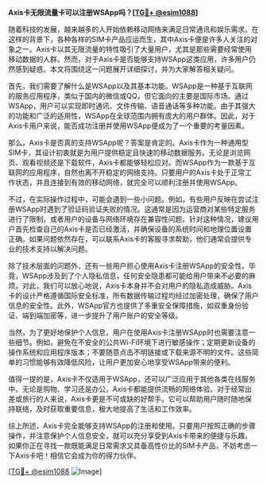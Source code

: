 **Axis卡无限流量卡可以注册WSApp吗？[[TG💪+ @esim1088](https://t.me/s/esim1088)]**

随着科技的发展，越来越多的人开始依赖移动网络来满足日常通讯和娱乐需求。在这样的背景下，各种各样的SIM卡产品应运而生，其中Axis卡便是许多人关注的对象之一。Axis卡以其无限流量的特性吸引了大量用户，尤其是那些需要经常使用移动数据的人群。然而，对于Axis卡是否能够支持WSApp这类应用，许多用户仍然感到疑惑。本文将围绕这一问题展开详细探讨，并为大家解答相关疑问。

首先，我们需要了解什么是WSApp以及其基本功能。WSApp是一种基于互联网的服务应用程序，类似于国内的微信或QQ，但它面向的主要是国际市场。通过WSApp，用户可以实现即时通讯、文件传输、语音通话等多种功能。由于其强大的功能和广泛的适用性，WSApp在全球范围内拥有庞大的用户群体。因此，对于Axis卡用户来说，能否成功注册并使用WSApp便成为了一个重要的考量因素。

那么，Axis卡是否真的支持WSApp呢？答案是肯定的。Axis卡作为一种通用型SIM卡，其设计初衷就是为用户提供稳定且快速的移动数据服务。无论是浏览网页、观看视频还是下载软件，Axis卡都能够轻松应对。而WSApp作为一款基于互联网的应用程序，自然也离不开稳定的网络支持。只要用户的Axis卡处于正常工作状态，并且连接到有效的移动网络，就完全可以顺利注册并使用WSApp。

不过，在实际操作过程中，可能会遇到一些小问题。例如，有些用户反映在尝试注册WSApp时遇到了验证码验证失败的情况。这通常是因为运营商对某些特定服务进行了限制，或者用户的设备与网络环境存在兼容性问题。针对这种情况，建议用户首先检查自己的Axis卡是否已经激活，并确保设备的系统时间和地理位置设置正确。如果问题依然存在，可以联系Axis卡的客服寻求帮助，他们通常会提供专业的技术支持以解决问题。

除了技术层面的问题外，还有一些用户担心使用Axis卡注册WSApp的安全性。毕竟，WSApp涉及到了个人隐私信息，任何安全隐患都可能给用户带来不必要的麻烦。对此，我们可以放心地说，Axis卡本身并不会对用户的隐私造成威胁。Axis卡的设计严格遵循国际安全标准，所有数据传输过程均经过加密处理，确保了用户信息的安全性。此外，WSApp官方也提供了多重安全保障措施，如双重身份验证、端到端加密等，进一步提升了用户账户的安全等级。

当然，为了更好地保护个人信息，用户在使用Axis卡注册WSApp时也需要注意一些细节。例如，避免在不安全的公共Wi-Fi环境下进行敏感操作；定期更新设备的操作系统和应用程序版本；不要随意点击不明链接或下载来源不明的文件。这些简单的习惯能够有效降低风险，让用户更加安心地享受WSApp带来的便利。

值得一提的是，Axis卡不仅适用于WSApp，还可以广泛应用于其他各类在线服务中。无论是购物、学习还是办公，Axis卡都能提供流畅的网络体验。对于经常出差或旅行的人来说，Axis卡更是不可或缺的好帮手。它可以帮助用户随时随地保持联络，及时获取重要信息，极大地提高了生活和工作效率。

综上所述，Axis卡完全能够支持WSApp的注册和使用。只要用户按照正确的步骤操作，并注意保护个人信息安全，就可以充分享受到Axis卡带来的便捷与乐趣。如果你正在寻找一款既能满足日常需求又具备高性价比的SIM卡产品，不妨考虑一下Axis卡吧！相信它会成为你的得力伙伴。

[[TG💪+ @esim1088](https://t.me/s/esim1088) ![Image](https://i.postimg.cc/4NQfJmqS/Snipaste-2025-05-13-00-14-12.png)]
